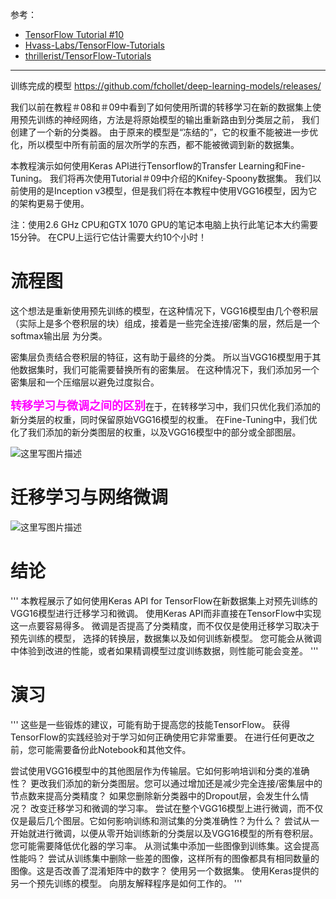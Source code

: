 参考：

- [TensorFlow Tutorial #10](https://github.com/Hvass-Labs/TensorFlow-Tutorials/blob/master/10_Fine-Tuning.ipynb)
- [Hvass-Labs/TensorFlow-Tutorials](https://github.com/Hvass-Labs/TensorFlow-Tutorials)
- [thrillerist/TensorFlow-Tutorials](https://github.com/thrillerist/TensorFlow-Tutorials)


----------
训练完成的模型 https://github.com/fchollet/deep-learning-models/releases/


我们以前在教程＃08和＃09中看到了如何使用所谓的转移学习在新的数据集上使用预先训练的神经网络，方法是将原始模型的输出重新路由到分类层之前， 我们创建了一个新的分类器。 由于原来的模型是“冻结的”，它的权重不能被进一步优化，所以模型中所有前面的层次所学的东西，都不能被微调到新的数据集。

本教程演示如何使用Keras API进行Tensorflow的Transfer Learning和Fine-Tuning。 我们将再次使用Tutorial＃09中介绍的Knifey-Spoony数据集。 我们以前使用的是Inception v3模型，但是我们将在本教程中使用VGG16模型，因为它的架构更易于使用。

注：使用2.6 GHz CPU和GTX 1070 GPU的笔记本电脑上执行此笔记本大约需要15分钟。 在CPU上运行它估计需要大约10个小时！

# 流程图
这个想法是重新使用预先训练的模型，在这种情况下，VGG16模型由几个卷积层（实际上是多个卷积层的块）组成，接着是一些完全连接/密集的层，然后是一个softmax输出层 为分类。

密集层负责结合卷积层的特征，这有助于最终的分类。 所以当VGG16模型用于其他数据集时，我们可能需要替换所有的密集层。 在这种情况下，我们添加另一个密集层和一个压缩层以避免过度拟合。

<font size=4 color=#FF00FF>**转移学习与微调之间的区别**</font>在于，在转移学习中，我们只优化我们添加的新分类层的权重，同时保留原始VGG16模型的权重。 在Fine-Tuning中，我们优化了我们添加的新分类图层的权重，以及VGG16模型中的部分或全部图层。

![这里写图片描述](https://github.com/Hvass-Labs/TensorFlow-Tutorials/raw/c68d9601a3a5d1a955e9ecf7d05a18fc2e5f56a6/images/10_transfer_learning_flowchart.png)

# 迁移学习与网络微调

![这里写图片描述](https://github.com/fengzhongyouxia/TensorExpand/blob/master/TensorExpand/%E5%9B%BE%E7%89%87%E9%A1%B9%E7%9B%AE/10%E3%80%81%E5%BE%AE%E8%B0%83%E7%BD%91%E7%BB%9C/%E8%BF%81%E7%A7%BB%E5%AD%A6%E4%B9%A0%E4%B8%8E%E5%BE%AE%E8%B0%83.png)

# 结论
'''
本教程展示了如何使用Keras API for TensorFlow在新数据集上对预先训练的VGG16模型进行迁移学习和微调。 
使用Keras API而非直接在TensorFlow中实现这一点要容易得多。
微调是否提高了分类精度，而不仅仅是使用迁移学习取决于预先训练的模型，
选择的转换层，数据集以及如何训练新模型。 您可能会从微调中体验到改进的性能，或者如果精调模型过度训练数据，则性能可能会变差。
'''

# 演习
'''
这些是一些锻炼的建议，可能有助于提高您的技能TensorFlow。 获得TensorFlow的实践经验对于学习如何正确使用它非常重要。
在进行任何更改之前，您可能需要备份此Notebook和其他文件。

尝试使用VGG16模型中的其他图层作为传输层。它如何影响培训和分类的准确性？
更改我们添加的新分类图层。您可以通过增加还是减少完全连接/密集层中的节点数来提高分类精度？
如果您删除新分类器中的Dropout层，会发生什么情况？
改变迁移学习和微调的学习率。
尝试在整个VGG16模型上进行微调，而不仅仅是最后几个图层。它如何影响训练和测试集的分类准确性？为什么？
尝试从一开始就进行微调，以便从零开始训练新的分类层以及VGG16模型的所有卷积层。您可能需要降低优化器的学习率。
从测试集中添加一些图像到训练集。这会提高性能吗？
尝试从训练集中删除一些差的图像，这样所有的图像都具有相同数量的图像。这是否改善了混淆矩阵中的数字？
使用另一个数据集。
使用Keras提供的另一个预先训练的模型。
向朋友解释程序是如何工作的。
'''